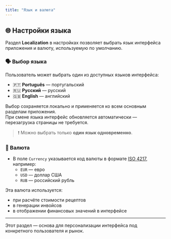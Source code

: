 ```yaml
---
title: "Язык и валюта"
---
```


## 🌐 Настройки языка

Раздел **Localization** в настройках позволяет выбрать язык интерфейса приложения и валюту, используемую по умолчанию.

### 🗣️ Выбор языка

Пользователь может выбрать один из доступных языков интерфейса:

- 🇵🇹 **Português** — португальский
- 🇷🇺 **Русский** — русский
- 🇬🇧 **English** — английский

Выбор сохраняется локально и применяется ко всем основным разделам приложения.  
При смене языка интерфейс обновляется автоматически — перезагрузка страницы не требуется.

> ❗ Можно выбрать только **один язык одновременно**.

### 💱 Валюта

- В поле `Currency` указывается код валюты в формате [ISO 4217](https://en.wikipedia.org/wiki/ISO_4217), например:
  - `EUR` — евро
  - `USD` — доллар США
  - `RUB` — российский рубль

Эта валюта используется:
- при расчёте стоимости рецептов
- в генерации инвойсов
- в отображении финансовых значений в интерфейсе

---

Этот раздел — основа для персонализации интерфейса под конкретного пользователя и рынок.
